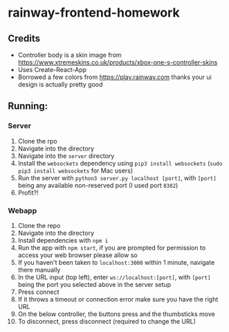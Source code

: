 # rainway-frontend-homework

## Credits
- Controller body is a skin image from https://www.xtremeskins.co.uk/products/xbox-one-s-controller-skins
- Uses Create-React-App
- Borrowed a few colors from https://play.rainway.com thanks your ui design is actually pretty good

## Running:

### Server
1. Clone the rpo
2. Navigate into the directory
3. Navigate into the `server` directory
4. Install the `websockets` dependency using `pip3 install websockets` (`sudo pip3 install websockets` for Mac users)
5. Run the server with `python3 server.py localhost [port]`, with `[port]` being any available non-reserved port (I used port `8382`)
6. Profit?!

### Webapp
1. Clone the repo
2. Navigate into the directory
3. Install dependencies with `npm i`
4. Run the app with `npm start`, if you are prompted for permission to access your web browser please allow so
5. If you haven't been taken to `localhost:3000` within 1 minute, navigate there manually
6. In the URL input (top left), enter `ws://localhost:[port]`, with `[port]` being the port you selected above in the server setup
7. Press connect
8. If it throws a timeout or connection error make sure you have the right URL
9. On the below controller, the buttons press and the thumbsticks move
10. To disconnect, press disconnect (required to change the URL)
